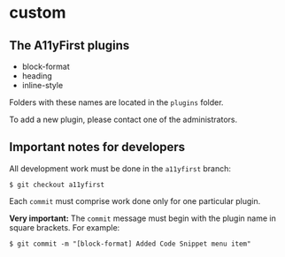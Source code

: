 # custom

## The A11yFirst plugins

* block-format
* heading
* inline-style

Folders with these names are located in the ```plugins``` folder.

To add a new plugin, please contact one of the administrators.

## Important notes for developers

All development work must be done in the ```a11yfirst``` branch:

    $ git checkout a11yfirst

Each ```commit``` must comprise work done only for one particular plugin.

**Very important:** The ```commit``` message must begin with the plugin name in square brackets. For example:

    $ git commit -m "[block-format] Added Code Snippet menu item"
